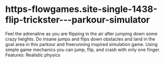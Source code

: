 # https-flowgames.site-single-1438-flip-trickster---parkour-simulator
Feel the adrenaline as you are flipping in the air after jumping down some crazy heights. Do insane jumps and flips down obstacles and land in the goal area in this parkour and freerunning inspired simulation game. Using simple game mechanics you can jump, flip, and crash with only one finger. Features: Realistic physics
